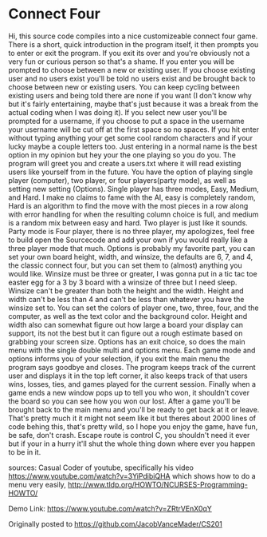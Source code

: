 # Connect Four 

Hi, this source code compiles into a nice customizeable connect four game. There is a short, quick introduction in the program itself, it then prompts you to enter or exit the program. If you exit its over and you're obviously not a very fun or curious person so that's a shame. If you enter you will be prompted to choose between a new or existing user. If you choose existing user and no users exist you'll be told no users exist and be brought back to choose between new or existing users. You can keep cycling between existing users and being told there are none if you want (I don't know why but it's fairly entertaining, maybe that's just because it was a break from the actual coding when I was doing it). If you select new user you'll be prompted for a username, if you choose to put a space in the username your username will be cut off at the first space so no spaces. If you hit enter without typing anything your get some cool random characters and if your lucky maybe a couple letters too. Just entering in a normal name is the best option in my opinion but hey your the one playing so you do you. The program will greet you and create a users.txt where it will read existing users like yourself from in the future. You have the option of playing single player (computer), two player, or four players(party mode), as well as setting new setting (Options). Single player has three modes, Easy, Medium, and Hard. I make no claims to fame with the AI, easy is completely random, Hard is an algorithm to find the move with the most pieces in a row along with error handling for when the resulting column choice is full, and medium is a random mix between easy and hard. Two player is just like it sounds. Party mode is Four player, there is no three player, my apologizes, feel free to build open the Sourcecode and add your own if you would really like a three player mode that much. Options is probably my favorite part, you can set your own board height, width, and winsize, the defaults are 6, 7, and 4, the classic connect four, but you can set them to (almost) anything you would like. Winsize must be three or greater, I was gonna put in a tic tac toe easter egg for a 3 by 3 board with a winsize of three but I need sleep. Winsize can't be greater than both the height and the width. Height and width can't be less than 4 and can't be less than whatever you have the winsize set to. You can set the colors of player one, two, three, four, and the computer, as well as the text color and the background color. Height and width also can somewhat figure out how large a board your display can support, its not the best but it can figure out a rough estimate based on grabbing your screen size. Options has an exit choice, so does the main menu with the single double multi and options menu. Each game mode and options informs you of your selection, if you exit the main menu the program says goodbye and closes. The program keeps track of the current user and displays it in the top left corner, it also keeps track of that users wins, losses, ties, and games played for the current session. Finally when a game ends a new window pops up to tell you who won, it shouldn't cover the board so you can see how you won our lost. After a game you'll be brought back to the main menu and you'll be ready to get back at it or leave. That's pretty much it it might not seem like it but theres about 2000 lines of code behing this, that's pretty wild, so I hope you enjoy the game, have fun, be safe, don't crash. Escape route is control C, you shouldn't need it ever but if your in a hurry it'll shut the whole thing down where ever you happen to be in it.

sources: Casual Coder of youtube, specifically his video https://www.youtube.com/watch?v=3YiPdibiQHA
  which shows how to do a menu very easily,
  http://www.tldp.org/HOWTO/NCURSES-Programming-HOWTO/
  
Demo Link: https://www.youtube.com/watch?v=ZRtrVEnX0qY

Originally posted to https://github.com/JacobVanceMader/CS201
